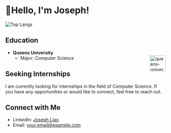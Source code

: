 # 👋Hello, I'm Joseph!
![Top Langs](https://github-readme-stats.vercel.app/api/top-langs/?username=JosephLiao542211&layout=donut&exclude_repo=GMTK2023github-readme-stats&show_icons=true&bg_color=00000000&text_color=FFFFFF)


## Education

- **Queens University**
  - Major: Computer Science <img src="https://github.com/JosephLiao542211/JosephLiao542211/assets/100002111/05e7857d-e7ba-44a3-95b7-49fd6e9f8076" alt="queens-university-logo" width="50" height="50" align="right">
## Seeking Internships

I am currently looking for internships in the field of Computer Science. If you have any opportunities or would like to connect, feel free to reach out.

## Connect with Me

- LinkedIn: [Joseph Liao](https://www.linkedin.com/in/your-linkedin-profile)
- Email: your.email@example.com


